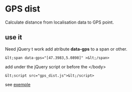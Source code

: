 # GPS dist
Calculate distance from localisation data to GPS point.
## use it
Need jQuery t work
add atribute **data-gps** to a span or other.

    &lt;span data-gps="[47.3983,5.0898]" >&lt;/span>

add under the jQuery script or before the &lt;/body>

    &lt;script src="gps_dist.js">&lt;/script>

see [exemple](exemple.html)
